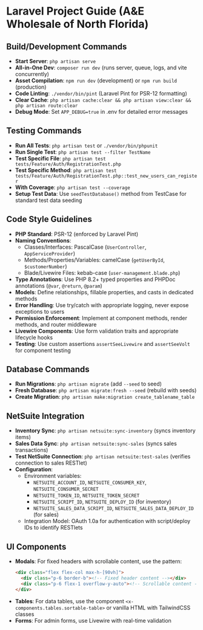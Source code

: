 # Laravel Project Guide (A&E Wholesale of North Florida)

## Build/Development Commands
- **Start Server**: `php artisan serve`
- **All-in-One Dev**: `composer run dev` (runs server, queue, logs, and vite concurrently)
- **Asset Compilation**: `npm run dev` (development) or `npm run build` (production)
- **Code Linting**: `./vendor/bin/pint` (Laravel Pint for PSR-12 formatting)
- **Clear Cache**: `php artisan cache:clear && php artisan view:clear && php artisan route:clear`
- **Debug Mode**: Set `APP_DEBUG=true` in .env for detailed error messages

## Testing Commands
- **Run All Tests**: `php artisan test` or `./vendor/bin/phpunit`
- **Run Single Test**: `php artisan test --filter TestName`
- **Test Specific File**: `php artisan test tests/Feature/Auth/RegistrationTest.php`
- **Test Specific Method**: `php artisan test tests/Feature/Auth/RegistrationTest.php::test_new_users_can_register`
- **With Coverage**: `php artisan test --coverage`
- **Setup Test Data**: Use `seedTestDatabase()` method from TestCase for standard test data seeding

## Code Style Guidelines
- **PHP Standard**: PSR-12 (enforced by Laravel Pint)
- **Naming Conventions**:
  - Classes/Interfaces: PascalCase (`UserController`, `AppServiceProvider`)
  - Methods/Properties/Variables: camelCase (`getUserById`, `$customerNumber`)
  - Blade/Livewire Files: kebab-case (`user-management.blade.php`)
- **Type Annotations**: Use PHP 8.2+ typed properties and PHPDoc annotations (`@var`, `@return`, `@param`)
- **Models**: Define relationships, fillable properties, and casts in dedicated methods
- **Error Handling**: Use try/catch with appropriate logging, never expose exceptions to users
- **Permission Enforcement**: Implement at component methods, render methods, and router middleware
- **Livewire Components**: Use form validation traits and appropriate lifecycle hooks
- **Testing**: Use custom assertions `assertSeeLivewire` and `assertSeeVolt` for component testing

## Database Commands
- **Run Migrations**: `php artisan migrate` (add `--seed` to seed)
- **Fresh Database**: `php artisan migrate:fresh --seed` (rebuild with seeds)
- **Create Migration**: `php artisan make:migration create_tablename_table`

## NetSuite Integration
- **Inventory Sync**: `php artisan netsuite:sync-inventory` (syncs inventory items)
- **Sales Data Sync**: `php artisan netsuite:sync-sales` (syncs sales transactions)
- **Test NetSuite Connection**: `php artisan netsuite:test-sales` (verifies connection to sales RESTlet)
- **Configuration**:
  - Environment variables: 
    - `NETSUITE_ACCOUNT_ID`, `NETSUITE_CONSUMER_KEY`, `NETSUITE_CONSUMER_SECRET`
    - `NETSUITE_TOKEN_ID`, `NETSUITE_TOKEN_SECRET`
    - `NETSUITE_SCRIPT_ID`, `NETSUITE_DEPLOY_ID` (for inventory)
    - `NETSUITE_SALES_DATA_SCRIPT_ID`, `NETSUITE_SALES_DATA_DEPLOY_ID` (for sales)
  - Integration Model: OAuth 1.0a for authentication with script/deploy IDs to identify RESTlets

## UI Components
- **Modals**: For fixed headers with scrollable content, use the pattern:
  ```html
  <div class="flex flex-col max-h-[90vh]">
    <div class="p-6 border-b"><!-- Fixed header content --></div>
    <div class="p-6 flex-1 overflow-y-auto"><!-- Scrollable content --></div>
  </div>
  ```
- **Tables**: For data tables, use the component `<x-components.tables.sortable-table>` or vanilla HTML with TailwindCSS classes
- **Forms**: For admin forms, use Livewire with real-time validation